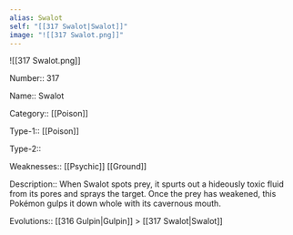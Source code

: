 ```yaml
---
alias: Swalot
self: "[[317 Swalot|Swalot]]"
image: "![[317 Swalot.png]]"
---
```


![[317 Swalot.png]]


Number:: 317

Name:: Swalot

Category:: [[Poison]]

Type-1:: [[Poison]]

Type-2:: 

Weaknesses:: [[Psychic]] [[Ground]]

Description:: When Swalot spots prey, it spurts out a hideously toxic fluid from its pores and sprays the target. Once the prey has weakened, this Pokémon gulps it down whole with its cavernous mouth.

Evolutions:: [[316 Gulpin|Gulpin]] > [[317 Swalot|Swalot]]